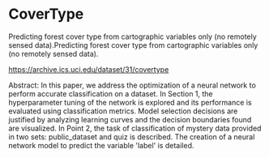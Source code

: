 # CoverType
Predicting forest cover type from cartographic variables only (no remotely sensed data).Predicting forest cover type from cartographic variables only (no remotely sensed data).

https://archive.ics.uci.edu/dataset/31/covertype

Abstract: In this paper, we address the optimization of a
neural network to perform accurate classification on a dataset. In
Section 1, the hyperparameter tuning of the network is explored
and its performance is evaluated using classification metrics.
Model selection decisions are justified by analyzing learning
curves and the decision boundaries found are visualized. In Point
2, the task of classification of mystery data provided in two sets:
public_dataset and quiz is described. The creation of a neural
network model to predict the variable 'label' is detailed.
